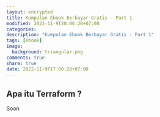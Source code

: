 ```yaml
---
layout: encrypted
title: Kumpulan Ebook Berbayar Gratis - Part 1
modified: 2022-11-9T20:00:28+07:00
categories:
description: "Kumpulan Ebook Berbayar Gratis - Part 1"
tags: [ebook]
image:
  background: triangular.png
comments: true
share: true
date: 2022-11-9T17:00:28+07:00
---
```

## Apa itu Terraform ?

<div style="text-align: justify">
Soon
</div>

